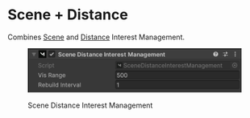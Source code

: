 # Scene + Distance

Combines [Scene](scene.md) and [Distance](distance.md) Interest Management.

<div align="left"><figure><img src="../../.gitbook/assets/image.png" alt=""><figcaption><p>Scene Distance Interest Management</p></figcaption></figure></div>
